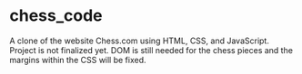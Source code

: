 # chess_code
A clone of the website Chess.com using HTML, CSS, and JavaScript. Project is not finalized yet. DOM is still needed for the chess pieces and the margins within the CSS will be fixed.
